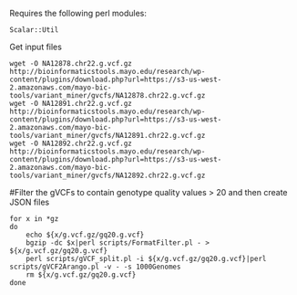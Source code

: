 Requires the following perl modules:
```
Scalar::Util
```

Get input files
```
wget -O NA12878.chr22.g.vcf.gz http://bioinformaticstools.mayo.edu/research/wp-content/plugins/download.php?url=https://s3-us-west-2.amazonaws.com/mayo-bic-tools/variant_miner/gvcfs/NA12878.chr22.g.vcf.gz
wget -O NA12891.chr22.g.vcf.gz http://bioinformaticstools.mayo.edu/research/wp-content/plugins/download.php?url=https://s3-us-west-2.amazonaws.com/mayo-bic-tools/variant_miner/gvcfs/NA12891.chr22.g.vcf.gz
wget -O NA12892.chr22.g.vcf.gz http://bioinformaticstools.mayo.edu/research/wp-content/plugins/download.php?url=https://s3-us-west-2.amazonaws.com/mayo-bic-tools/variant_miner/gvcfs/NA12892.chr22.g.vcf.gz

```

#Filter the gVCFs to contain genotype quality values > 20 and then create JSON files
```
for x in *gz
do
	echo ${x/g.vcf.gz/gq20.g.vcf}
	bgzip -dc $x|perl scripts/FormatFilter.pl - > ${x/g.vcf.gz/gq20.g.vcf}
	perl scripts/gVCF_split.pl -i ${x/g.vcf.gz/gq20.g.vcf}|perl scripts/gVCF2Arango.pl -v - -s 1000Genomes
	rm ${x/g.vcf.gz/gq20.g.vcf}
done

```